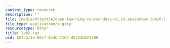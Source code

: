 ```yaml
---
content_type: resource
description: ''
file: /media/https%3A/open-learning-course-data-rc.s3.amazonaws.com/6-824-distributed-computer-systems-engineering-spring-2006/82fca11e60cf8c4b7103d9324d021a80_lab2.tgz
file_type: application/x-gzip
resourcetype: Other
title: lab2.tgz
uid: 82fca11e-60cf-8c4b-7103-d9324d021a80
---
```

